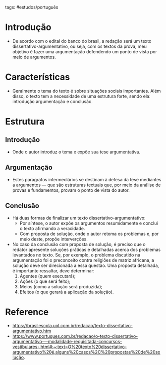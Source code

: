 tags: #estudos/português 

# Introdução
- De acordo com o edital do banco do brasil, a redação será um texto dissertativo-argumentativo, ou seja, com os textos da prova, meu objetivo é fazer uma argumentação defendendo um ponto de vista por meio de argumentos.

# Características
- Geralmente o tema do texto é sobre situações sociais importantes. Além disso, o texto tem a necessidade de uma estrutura forte, sendo ela: introdução argumentação e conclusão.

# Estrutura
## Introdução
- Onde o autor introduz o tema e expõe sua tese argumentativa.

## Argumentação
- Estes parágrafos intermediários se destinam à defesa da tese mediantes a argumentos — que são estruturas textuais que, por meio da análise de provas e fundamentos, provam o ponto de vista do autor.

## Conclusão
- Há duas formas de finalizar um texto dissertativo-argumentativo:
	- Por síntese, o autor expõe os argumentos resumidamente e conclui o texto afirmando a veracidade.
	- Com proposta de solução, onde o autor retoma os problemas e, por meio deste, propõe interverções.
- No caso da conclusão com proposta de solução, é preciso que o redator apresente soluções práticas e detalhadas acerca dos problemas levantados no texto. Se, por exemplo, o problema discutido na argumentação foi o preconceito contra religiões de matriz africana, a solução deve ser direcionada a essa questão. Uma proposta detalhada, é importante ressaltar, deve determinar:
	1.  Agentes (quem executará);
	2.  Ações (o que será feito);
	3.  Meios (como a solução será produzida);
	4.  Efeitos (o que gerará a aplicação da solução).



# Reference
- https://brasilescola.uol.com.br/redacao/texto-dissertativo-argumentativo.htm
- https://www.portugues.com.br/redacao/o-texto-dissertativo-argumentativo---modalidade-requisitada-concursos-vestibulares-.html#:~:text=O%20texto%20dissertativo-argumentativo%20é,alguns%20casos%2C%20propostas%20de%20solução.